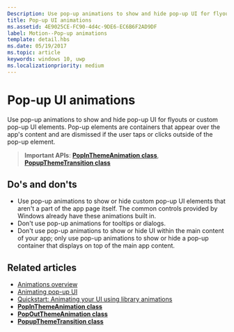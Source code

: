 ```yaml
---
Description: Use pop-up animations to show and hide pop-up UI for flyouts or custom pop-up UI elements. Pop-up elements are containers that appear over the app's content and are dismissed if the user taps or clicks outside of the pop-up element.
title: Pop-up UI animations
ms.assetid: 4E9025CE-FC90-4d4c-9DE6-EC6B6F2AD9DF
label: Motion--Pop-up animations
template: detail.hbs
ms.date: 05/19/2017
ms.topic: article
keywords: windows 10, uwp
ms.localizationpriority: medium
---
```

# Pop-up UI animations



Use pop-up animations to show and hide pop-up UI for flyouts or custom pop-up UI elements. Pop-up elements are containers that appear over the app's content and are dismissed if the user taps or clicks outside of the pop-up element.

> **Important APIs**: [**PopInThemeAnimation class**](/uwp/api/Windows.UI.Xaml.Media.Animation.PopInThemeAnimation), [**PopupThemeTransition class**](/uwp/api/Windows.UI.Xaml.Media.Animation.PopupThemeTransition)


## Do's and don'ts


-   Use pop-up animations to show or hide custom pop-up UI elements that aren't a part of the app page itself. The common controls provided by Windows already have these animations built in.
-   Don't use pop-up animations for tooltips or dialogs.
-   Don't use pop-up animations to show or hide UI within the main content of your app; only use pop-up animations to show or hide a pop-up container that displays on top of the main app content.

## Related articles

* [Animations overview](./xaml-animation.md)
* [Animating pop-up UI](/previous-versions/windows/apps/jj649433(v=win.10))
* [Quickstart: Animating your UI using library animations](/previous-versions/windows/apps/hh452703(v=win.10))
* [**PopInThemeAnimation class**](/uwp/api/Windows.UI.Xaml.Media.Animation.PopInThemeAnimation)
* [**PopOutThemeAnimation class**](/uwp/api/Windows.UI.Xaml.Media.Animation.PopOutThemeAnimation)
* [**PopupThemeTransition class**](/uwp/api/Windows.UI.Xaml.Media.Animation.PopupThemeTransition)

 

 